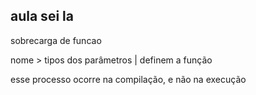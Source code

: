 ## aula sei la

sobrecarga de funcao

nome > tipos dos parâmetros | definem a função

esse processo ocorre na compilação, e não na execução

